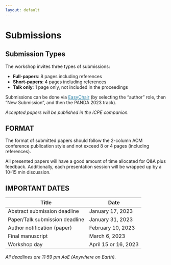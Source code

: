 ```yaml
---
layout: default
---
```

<h1><b>Submissions</b></h1>

<h2><b>Submission Types</b></h2>

The workshop invites three types of submissions:

<ul>
  <li><b>Full-papers</b>: 8 pages including references</li>
  <li><b>Short-papers</b>: 4 pages including references</li>
  <li><b>Talk only</b>: 1 page only, not included in the proceedings</li>
</ul>

Submissions can be done via <a href="https://easychair.org/conferences/?conf=icpe2023" style="color: #227da3">EasyChair</a> (by selecting the “author” role, then “New Submission”, and then the PANDA 2023 track).
<p><i>Accepted papers will be published in the ICPE companion.</i></p>

<h2><b>FORMAT</b></h2>

<p>The format of submitted papers should follow the 2-column ACM conference publication style and not exceed 8 or 4 pages (including references). </p>
All presented papers will have a good amount of time allocated for Q&A plus feedback. Additionally, each presentation session will be wrapped up by a 10-15 min discussion. 

<h2><b>IMPORTANT DATES</b></h2>

| Title                       | Date             |
|-----------------------------|------------------|
| Abstract submission deadline   | January 17, 2023 |
| Paper/Talk submission deadline    | January 31, 2023 |
| Author notification (paper) |  February 10, 2023 |
| Final manuscript            |      March 6, 2023     |
| Workshop day            |      April 15 or 16, 2023     |

<p><i>All deadlines are 11:59 pm AoE (Anywhere on Earth).</i></p>

